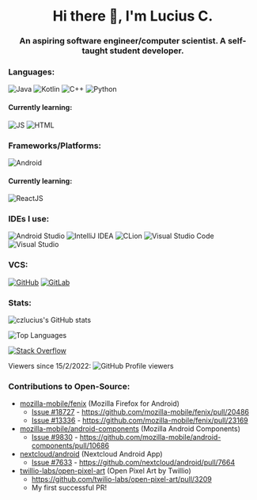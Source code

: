 <h1 align="center">Hi there 👋, I'm Lucius C.</h1>  
<h3 align="center">An aspiring software engineer/computer scientist. A self-taught student developer.</h3>  

### Languages:  

![Java](https://img.shields.io/badge/java-%23ED8B00.svg?style=for-the-badge&logo=java&logoColor=white)
![Kotlin](https://img.shields.io/badge/kotlin-%230095D5.svg?style=for-the-badge&logo=kotlin&logoColor=white)
![C++](https://img.shields.io/badge/c++-%2300599C.svg?style=for-the-badge&logo=c%2B%2B&logoColor=white)
![Python](https://img.shields.io/badge/python-%2314354C.svg?style=for-the-badge&logo=python&logoColor=white)

#### Currently learning:
![JS](https://img.shields.io/badge/JavaScript-F7DF1E?style=for-the-badge&logo=javascript&logoColor=black)
![HTML](https://img.shields.io/badge/HTML5-E34F26?style=for-the-badge&logo=html5&logoColor=white)


### Frameworks/Platforms:

![Android](https://img.shields.io/badge/Android-3DDC84?style=for-the-badge&logo=android&logoColor=white)
#### Currently learning:
![ReactJS](https://img.shields.io/badge/React-20232A?style=for-the-badge&logo=react&logoColor=61DAFB)

### IDEs I use:

![Android Studio](https://img.shields.io/badge/Android%20Studio-3DDC84.svg?style=for-the-badge&logo=Android-Studio&logoColor=white)
![IntelliJ IDEA](https://img.shields.io/badge/IntelliJIDEA-000000.svg?style=for-the-badge&logo=intellij-idea&logoColor=white)
![CLion](https://img.shields.io/badge/CLion-000000?style=for-the-badge&logo=clion&logoColor=white)
![Visual Studio Code](https://img.shields.io/badge/VisualStudioCode-0078d7.svg?style=for-the-badge&logo=visual-studio-code&logoColor=white)
![Visual Studio](https://img.shields.io/badge/VisualStudio-5C2D91.svg?style=for-the-badge&logo=visual-studio&logoColor=white)

### VCS:

[![GitHub](https://img.shields.io/badge/github-%23121011.svg?style=for-the-badge&logo=github&logoColor=white)](https://github.com/czlucius)
[![GitLab](https://img.shields.io/badge/gitlab-%23181717.svg?style=for-the-badge&logo=gitlab&logoColor=white)](https://gitlab.com/czlucius)


### Stats:

![czlucius's GitHub stats](https://github-readme-stats.vercel.app/api?username=czlucius&theme=tokyonight)

![Top Languages](https://github-readme-stats.vercel.app/api/top-langs/?username=czlucius&theme=tokyonight&layout=compact)  

[![Stack Overflow](https://github-readme-stackoverflow.vercel.app/?userID=12204281&layout=compact)](https://stackoverflow.com/users/12204281/lcz)

Viewers since 15/2/2022: ![GitHub Profile viewers](https://komarev.com/ghpvc/?username=czlucius)

### Contributions to Open-Source:

- [mozilla-mobile/fenix](https://github.com/mozilla-mobile/fenix) (Mozilla Firefox for Android)
  - [Issue #18727](https://github.com/mozilla-mobile/fenix/issues/18727) - https://github.com/mozilla-mobile/fenix/pull/20486
  - [Issue #13336](https://github.com/mozilla-mobile/fenix/issues/13336) - https://github.com/mozilla-mobile/fenix/pull/23169
- [mozilla-mobile/android-components](https://github.com/mozilla-mobile/android-components) (Mozilla Android Components)
  - [Issue #9830](https://github.com/mozilla-mobile/android-components/issues/9830) - https://github.com/mozilla-mobile/android-components/pull/10686
- [nextcloud/android](https://github.com/nextcloud/android) (Nextcloud Android App)
  - [Issue #7633](https://github.com/nextcloud/android/issues/7633) - https://github.com/nextcloud/android/pull/7664
- [twillio-labs/open-pixel-art](https://github.com/twilio-labs/open-pixel-art) (Open Pixel Art by Twillio)
  - https://github.com/twilio-labs/open-pixel-art/pull/3209
  - My first successful PR!

